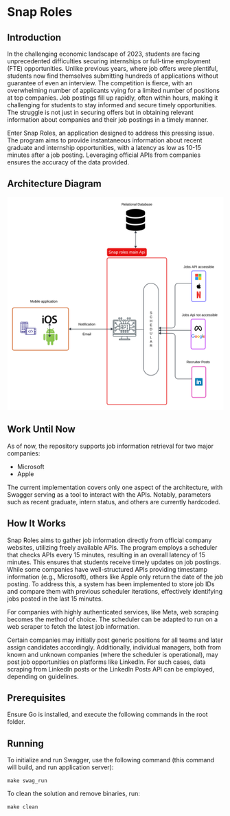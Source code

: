 # Snap Roles

## Introduction

In the challenging economic landscape of 2023, students are facing unprecedented difficulties securing internships or full-time employment (FTE) opportunities. Unlike previous years, where job offers were plentiful, students now find themselves submitting hundreds of applications without guarantee of even an interview. The competition is fierce, with an overwhelming number of applicants vying for a limited number of positions at top companies. Job postings fill up rapidly, often within hours, making it challenging for students to stay informed and secure timely opportunities. The struggle is not just in securing offers but in obtaining relevant information about companies and their job postings in a timely manner.

Enter Snap Roles, an application designed to address this pressing issue. The program aims to provide instantaneous information about recent graduate and internship opportunities, with a latency as low as 10-15 minutes after a job posting. Leveraging official APIs from companies ensures the accuracy of the data provided.

## Architecture Diagram
![Architecture Diagram](assets/images/arch_diagram.png)

## Work Until Now
As of now, the repository supports job information retrieval for two major companies:
- Microsoft
- Apple

The current implementation covers only one aspect of the architecture, with Swagger serving as a tool to interact with the APIs. Notably, parameters such as recent graduate, intern status, and others are currently hardcoded.

## How It Works
Snap Roles aims to gather job information directly from official company websites, utilizing freely available APIs. The program employs a scheduler that checks APIs every 15 minutes, resulting in an overall latency of 15 minutes. This ensures that students receive timely updates on job postings. While some companies have well-structured APIs providing timestamp information (e.g., Microsoft), others like Apple only return the date of the job posting. To address this, a system has been implemented to store job IDs and compare them with previous scheduler iterations, effectively identifying jobs posted in the last 15 minutes.

For companies with highly authenticated services, like Meta, web scraping becomes the method of choice. The scheduler can be adapted to run on a web scraper to fetch the latest job information.

Certain companies may initially post generic positions for all teams and later assign candidates accordingly. Additionally, individual managers, both from known and unknown companies (where the scheduler is operational), may post job opportunities on platforms like LinkedIn. For such cases, data scraping from LinkedIn posts or the LinkedIn Posts API can be employed, depending on guidelines.

## Prerequisites
Ensure Go is installed, and execute the following commands in the root folder.

## Running
To initialize and run Swagger, use the following command (this command will build, and run application server):
```
make swag_run
```

To clean the solution and remove binaries, run:
```
make clean
```
